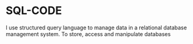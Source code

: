 # SQL-CODE
I use structured query language to manage data in a relational database management system.
To store, access and manipulate databases
